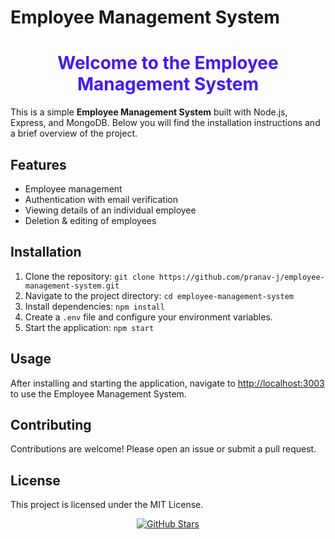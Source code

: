 # Employee Management System

<div style="text-align:center;">
  <h1 style="color:#4318FF;">Welcome to the Employee Management System</h1>
</div>

<p>This is a simple <b>Employee Management System</b> built with Node.js, Express, and MongoDB. Below you will find the installation instructions and a brief overview of the project.</p>

<h2>Features</h2>
<ul>
  <li>Employee management</li>
  <li>Authentication with email verification</li>
  <li>Viewing details of an individual employee</li>
  <li>Deletion & editing of employees</li>
</ul>

<h2>Installation</h2>
<ol>
  <li>Clone the repository: <code>git clone https://github.com/pranav-j/employee-management-system.git</code></li>
  <li>Navigate to the project directory: <code>cd employee-management-system</code></li>
  <li>Install dependencies: <code>npm install</code></li>
  <li>Create a <code>.env</code> file and configure your environment variables.</li>
  <li>Start the application: <code>npm start</code></li>
</ol>

<h2>Usage</h2>
<p>After installing and starting the application, navigate to <a href="http://localhost:3003">http://localhost:3003</a> to use the Employee Management System.</p>

<h2>Contributing</h2>
<p>Contributions are welcome! Please open an issue or submit a pull request.</p>

<h2>License</h2>
<p>This project is licensed under the MIT License.</p>

<div style="text-align:center;">
  <a href="https://github.com/pranav-j/employee-management-system">
    <img src="https://img.shields.io/github/stars/pranav-j/employee-management-system?style=social" alt="GitHub Stars">
  </a>
</div>